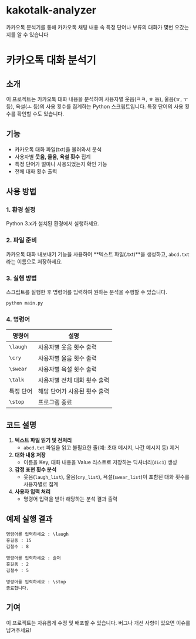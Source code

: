 # kakotalk-analyzer
카카오톡 분석기를 통해 카카오톡 채팅 내용 속 특정 단어나 부류의 대화가 몇번 오갔는지를 알 수 있습니다

# 카카오톡 대화 분석기

## 소개
이 프로젝트는 카카오톡 대화 내용을 분석하여 사용자별 웃음(ㅋㅋ, ㅎ 등), 울음(ㅠ, ㅜ 등), 욕설(ㅗ 등)의 사용 횟수를 집계하는 Python 스크립트입니다. 특정 단어의 사용 횟수를 확인할 수도 있습니다.

## 기능
- 카카오톡 대화 파일(txt)을 불러와서 분석
- 사용자별 **웃음, 울음, 욕설 횟수** 집계
- 특정 단어가 얼마나 사용되었는지 확인 가능
- 전체 대화 횟수 출력

## 사용 방법
### 1. 환경 설정
Python 3.x가 설치된 환경에서 실행하세요.

### 2. 파일 준비
카카오톡 대화 내보내기 기능을 사용하여 **텍스트 파일(.txt)**을 생성하고, `abcd.txt`라는 이름으로 저장하세요.

### 3. 실행 방법
스크립트를 실행한 후 명령어를 입력하여 원하는 분석을 수행할 수 있습니다.

```bash
python main.py
```

### 4. 명령어
| 명령어 | 설명 |
|--------|------|
| `\laugh` | 사용자별 웃음 횟수 출력 |
| `\cry` | 사용자별 울음 횟수 출력 |
| `\swear` | 사용자별 욕설 횟수 출력 |
| `\talk` | 사용자별 전체 대화 횟수 출력 |
| 특정 단어 | 해당 단어가 사용된 횟수 출력 |
| `\stop` | 프로그램 종료 |

## 코드 설명
1. **텍스트 파일 읽기 및 전처리**
   - `abcd.txt` 파일을 읽고 불필요한 줄(예: 초대 메시지, 나간 메시지 등) 제거
2. **대화 내용 저장**
   - 이름을 Key, 대화 내용을 Value 리스트로 저장하는 딕셔너리(`dic1`) 생성
3. **감정 표현 횟수 분석**
   - 웃음(`laugh_list`), 울음(`cry_list`), 욕설(`swear_list`)이 포함된 대화 횟수를 사용자별로 집계
4. **사용자 입력 처리**
   - 명령어 입력을 받아 해당하는 분석 결과 출력

## 예제 실행 결과
```
명령어를 입력하세요 : \laugh
홍길동 : 15
김철수 : 8

명령어를 입력하세요 : 슬퍼
홍길동 : 2
김철수 : 5

명령어를 입력하세요 : \stop
종료합니다.
```

## 기여
이 프로젝트는 자유롭게 수정 및 배포할 수 있습니다. 버그나 개선 사항이 있으면 이슈를 남겨주세요!



